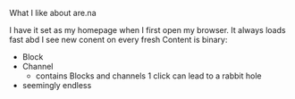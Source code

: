 What I like about are.na

I have it set as my homepage when I first open my browser.
It always loads fast abd I see new conent on every fresh
Content is binary:
 - Block
 - Channel
   - contains Blocks and channels
1 click can lead to a rabbit hole
 - seemingly endless

